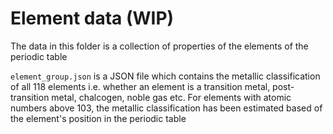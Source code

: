 # Element data (WIP)
The data in this folder is a collection of properties of the elements of the periodic table

`element_group.json` is a JSON file which contains the metallic classification of all 118 elements i.e. whether an element is a transition metal, post-transition metal, chalcogen, noble gas etc. For elements with atomic numbers above 103, the metallic classification has been estimated based of the element's position in the periodic table